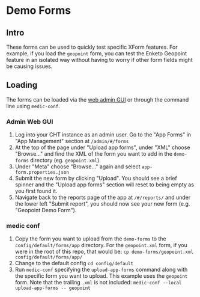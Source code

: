 # Demo Forms

## Intro

These forms can be used to quickly test specific XForm features. For example, if you load the `geopoint` form, you can test the Enketo Geopoint feature in an isolated way without having to worry if other form fields might be causing issues.

## Loading

The forms can be loaded via the [web admin GUI](https://docs.communityhealthtoolkit.org/apps/features/admin/) or through the command line using `medic-conf`.

### Admin Web GUI

1. Log into your CHT instance as an admin user. Go to the "App Forms" in "App Management" section at `/admin/#/forms`
1. At the top of the page under "Upload app forms", under "XML" choose "Browse..." and find the XML of the form you want to add in the `demo-forms` directory (eg. `geopoint.xml`).
1. Under "Meta" choose "Browse..." again and select `app-form.properties.json`
1. Submit the new form by clicking "Upload".  You should see a brief spinner and the "Upload app forms" section will reset to being empty as you first found it.
1. Navigate back to the reports page of the app at `/#/reports/` and under the lower left "Submit report", you should now see your new form (e.g. "Geopoint Demo Form").

### medic conf

1. Copy the form you want to upload from the `demo-forms` to the `config/default/forms/app` directory. For the `geopoint.xml` form, if you were in the root of this repo, that would be: `cp demo-forms/geopoint.xml config/default/forms/app/`
1. Change to the default config `cd config/default`
1. Run `medic-conf` specifying the `upload-app-forms` command along with the specific form you want to upload. This example uses the `geopoint` form.  Note that the trailing `.xml` is not included: `medic-conf --local upload-app-forms -- geopoint`
